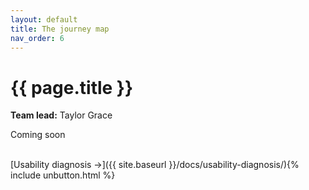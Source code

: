```yaml
---
layout: default
title: The journey map
nav_order: 6
---
```


# {{ page.title }}

**Team lead:** Taylor Grace

Coming soon

<br>
[Usability diagnosis →]({{ site.baseurl }}/docs/usability-diagnosis/){% include unbutton.html %}